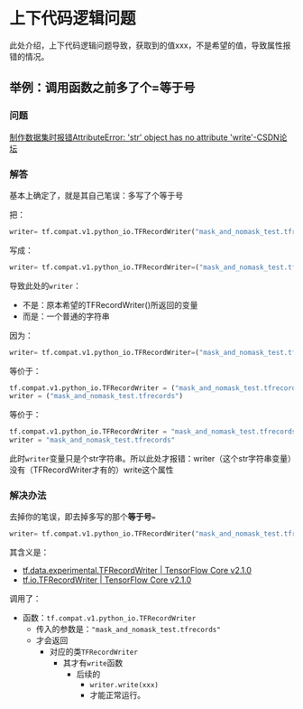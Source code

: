 # 上下代码逻辑问题

此处介绍，上下代码逻辑问题导致，获取到的值xxx，不是希望的值，导致属性报错的情况。

## 举例：调用函数之前多了个=等于号

### 问题

[制作数据集时报错AttributeError: 'str' object has no attribute 'write'-CSDN论坛](https://bbs.csdn.net/topics/395845149)

### 解答

基本上确定了，就是其自己笔误：多写了个等于号

把：

```python
writer= tf.compat.v1.python_io.TFRecordWriter("mask_and_nomask_test.tfrecords")
```

写成：

```python
writer= tf.compat.v1.python_io.TFRecordWriter=("mask_and_nomask_test.tfrecords")
```

导致此处的`writer`：

* 不是：原本希望的TFRecordWriter()所返回的变量
* 而是：一个普通的字符串

因为：

```python
writer= tf.compat.v1.python_io.TFRecordWriter=("mask_and_nomask_test.tfrecords")
```

等价于：

```python
tf.compat.v1.python_io.TFRecordWriter = ("mask_and_nomask_test.tfrecords")
writer = ("mask_and_nomask_test.tfrecords")
```

等价于：

```python
tf.compat.v1.python_io.TFRecordWriter = "mask_and_nomask_test.tfrecords"
writer = "mask_and_nomask_test.tfrecords"
```

此时`writer`变量只是个str字符串。所以此处才报错：writer（这个str字符串变量）没有（TFRecordWriter才有的）write这个属性

### 解决办法

去掉你的笔误，即去掉多写的那个**等于号**`=`

```python
writer= tf.compat.v1.python_io.TFRecordWriter("mask_and_nomask_test.tfrecords")
```


其含义是：

* [tf.data.experimental.TFRecordWriter  |  TensorFlow Core v2.1.0](https://www.tensorflow.org/api_docs/python/tf/data/experimental/TFRecordWriter)
* [tf.io.TFRecordWriter  |  TensorFlow Core v2.1.0](https://www.tensorflow.org/api_docs/python/tf/io/TFRecordWriter)

调用了：

* 函数：`tf.compat.v1.python_io.TFRecordWriter`
  * 传入的参数是：`"mask_and_nomask_test.tfrecords"`
  * 才会返回
    * 对应的类`TFRecordWriter`
      * 其才有`write`函数
        * 后续的
          * `writer.write(xxx)`
          * 才能正常运行。
